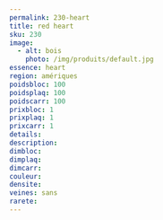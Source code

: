 ```yaml
---
permalink: 230-heart
title: red heart 
sku: 230
image: 
  - alt: bois
    photo: /img/produits/default.jpg
essence: heart
region: amériques
poidsbloc: 100
poidsplaq: 100
poidscarr: 100
prixbloc: 1
prixplaq: 1
prixcarr: 1
details: 
description: 
dimbloc: 
dimplaq: 
dimcarr: 
couleur: 
densite: 
veines: sans
rarete: 
---
```

